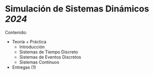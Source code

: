 # Simulación de Sistemas Dinámicos _2024_
Contenido:
- Teoría + Práctica
  - Introducción
  - Sistemas de Tiempo Discreto
  - Sistemas de Eventos Discretos
  - Sistemas Continuos
- Entregas (1)
